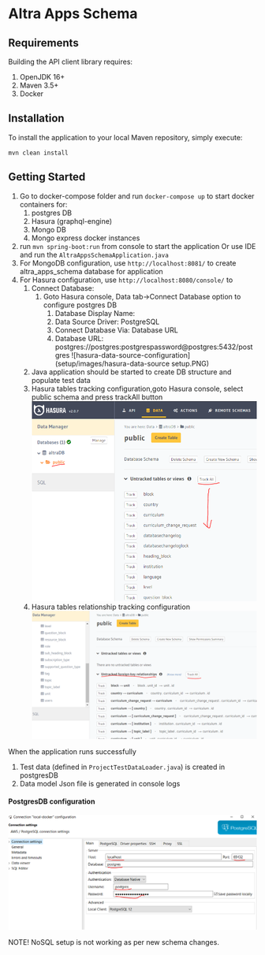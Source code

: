 # Altra Apps Schema

## Requirements

Building the API client library requires:

1. OpenJDK 16+
2. Maven 3.5+
3. Docker

## Installation

To install the application to your local Maven repository, simply execute:

```shell
mvn clean install
```

## Getting Started
1. Go to docker-compose folder and run `docker-compose up` to start docker containers for:
   1. postgres DB
   2. Hasura (graphql-engine) 
   3. Mongo DB 
   4. Mongo express docker instances
2. run `mvn spring-boot:run` from console to start the application Or use IDE and run
   the `AltraAppsSchemaApplication.java`
3. For MongoDB configuration, use `http://localhost:8081/` to create altra_apps_schema database for application
4. For Hasura configuration, use `http://localhost:8080/console/` to 
   1. Connect Database:
      1. Goto Hasura console, Data tab->Connect Database option to configure postgres DB
         1. Database Display Name: <any name>
         2. Data Source Driver: PostgreSQL
         3. Connect Database Via: Database URL
         4. Database URL: postgres://postgres:postgrespassword@postgres:5432/postgres
         ![hasura-data-source-configuration](setup/images/hasura-data-source setup.PNG)
   2. Java application should be started to create DB structure and populate test data
   3. Hasura tables tracking configuration,goto Hasura console, select public schema and press trackAll button
      ![data-tracking-configuration](setup/images/hasura-data-tracking-config.PNG)
   4. Hasura tables relationship tracking configuration
      ![data-relationship-tracking-configuration](setup/images/data-relationship-tracking-configuration.PNG)

When the application runs successfully

1. Test data (defined in `ProjectTestDataLoader.java`) is created in postgresDB 
2. Data model Json file is generated in console logs

#### PostgresDB configuration
![Access postgresDB from local server](setup/images/postgres-access-config-settings.PNG)


NOTE! NoSQL setup is not working as per new schema changes.